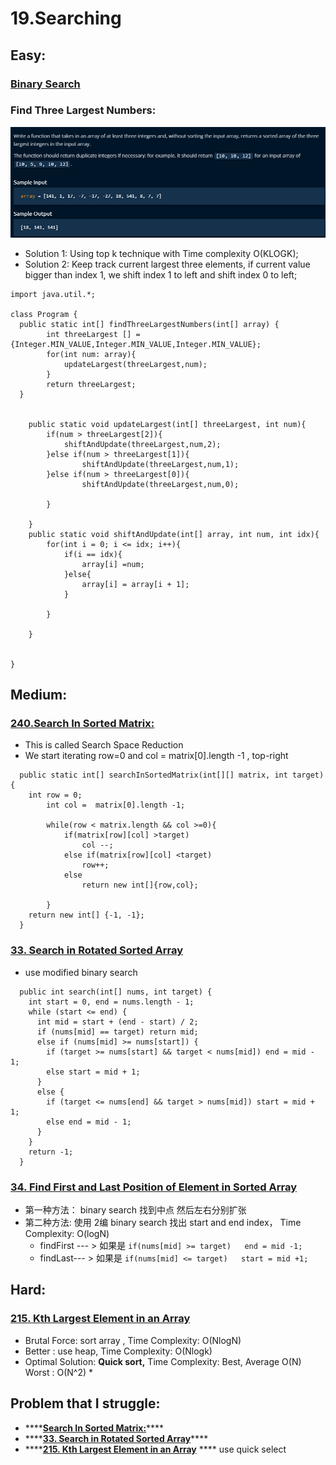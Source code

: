 # 19.Searching





## Easy: 

### [Binary Search](https://leetcode.com/problems/binary-search/)

### Find Three Largest Numbers:

![](../.gitbook/assets/image%20%2866%29.png)

* Solution 1: Using top k technique with Time complexity O\(KLOGK\);
* Solution 2: Keep track current largest three elements, if current value bigger than index 1, we shift index 1 to left and shift index 0 to left;

```text
import java.util.*;

class Program {
  public static int[] findThreeLargestNumbers(int[] array) {
		int threeLargest [] =  {Integer.MIN_VALUE,Integer.MIN_VALUE,Integer.MIN_VALUE};
		for(int num: array){
			updateLargest(threeLargest,num);
		}
		return threeLargest;
  }
	
	
	public static void updateLargest(int[] threeLargest, int num){
		if(num > threeLargest[2]){
			shiftAndUpdate(threeLargest,num,2);
		}else if(num > threeLargest[1]){
				shiftAndUpdate(threeLargest,num,1);
		}else if(num > threeLargest[0]){
				shiftAndUpdate(threeLargest,num,0);
			
		}
		
	}
	public static void shiftAndUpdate(int[] array, int num, int idx){
		for(int i = 0; i <= idx; i++){
			if(i == idx){
				array[i] =num;
			}else{
				array[i] = array[i + 1];
			}
			
		}
		
	}
	
	
}

```





### 

## Medium:

### [240.Search In  Sorted Matrix:](https://leetcode.com/problems/search-a-2d-matrix-ii/)

* This is called Search Space Reduction
* We start  iterating row=0 and col = matrix\[0\].length -1  , top-right

```text
  public static int[] searchInSortedMatrix(int[][] matrix, int target) {
    int row = 0;
		int col =  matrix[0].length -1;
		
		while(row < matrix.length && col >=0){
			if(matrix[row][col] >target)
				col --;
			else if(matrix[row][col] <target)
				row++;
			else
				return new int[]{row,col};
			
		}
    return new int[] {-1, -1};
  }
```

### [33. Search in Rotated Sorted Array](https://leetcode.com/problems/search-in-rotated-sorted-array/)

* use modified binary search

```text
  public int search(int[] nums, int target) {
    int start = 0, end = nums.length - 1;
    while (start <= end) {
      int mid = start + (end - start) / 2;
      if (nums[mid] == target) return mid;
      else if (nums[mid] >= nums[start]) {
        if (target >= nums[start] && target < nums[mid]) end = mid - 1;
        else start = mid + 1;
      }
      else {
        if (target <= nums[end] && target > nums[mid]) start = mid + 1;
        else end = mid - 1;
      }
    }
    return -1;
  }
```

### [34. Find First and Last Position of Element in Sorted Array](https://leetcode.com/problems/find-first-and-last-position-of-element-in-sorted-array/)

* 第一种方法： binary search 找到中点 然后左右分别扩张
* 第二种方法: 使用 2编 binary search 找出 start and end index， Time Complexity: O\(logN\)
  * findFirst --- &gt; 如果是 `if(nums[mid] >= target)   end = mid -1;`
  * findLast--- &gt; 如果是 `if(nums[mid] <= target)   start = mid +1;`

## Hard:

### [215. Kth Largest Element in an Array](https://leetcode.com/problems/kth-largest-element-in-an-array/)

* Brutal Force:  sort array , Time Complexity: O\(NlogN\)
* Better : use heap, Time Complexity: O\(Nlogk\)
* Optimal Solution: **Quick sort,** Time Complexity: Best, Average O\(N\) Worst  : O\(N^2\)
  * 

## Problem that I struggle:

* \*\*\*\*[**Search In  Sorted Matrix:**](https://leetcode.com/problems/search-a-2d-matrix-ii/)\*\*\*\*
* \*\*\*\*[**33. Search in Rotated Sorted Array**](https://leetcode.com/problems/search-in-rotated-sorted-array/)\*\*\*\*
* \*\*\*\*[**215. Kth Largest Element in an Array**](https://leetcode.com/problems/kth-largest-element-in-an-array/)  **** use quick select

